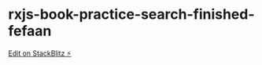 # rxjs-book-practice-search-finished-fefaan

[Edit on StackBlitz ⚡️](https://stackblitz.com/edit/rxjs-book-practice-search-finished-i83ptj)